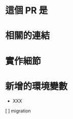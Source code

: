 
# 這個 PR 是
<!-- 請用 1~2 句話解釋這個 PR -->

# 相關的連結
<!-- [Asana]() -->
<!-- [Sentry]() -->
<!-- [Slack Thread]() -->

# 實作細節

# 新增的環境變數
- XXX

[ ] migration